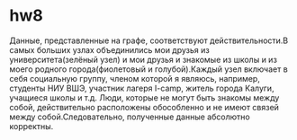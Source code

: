 # hw8
Данные, представленные на графе, соответствуют действительности.В самых больших узлах объединились мои друзья из университета(зелёный узел) и мои друзья и знакомые из школы и из моего родного города(фиолетовый и голубой).Каждый узел включает в себя социальную группу, членом которой я являюсь, например, студенты НИУ ВШЭ, участник лагеря I-camp, житель города Калуги, учащиеся школы и т.д. Люди, которые не могут быть знакомы между собой, действительно расположены обособленно и не имеют связей между собой.Следовательно, полученные данные абсолютно корректны.
